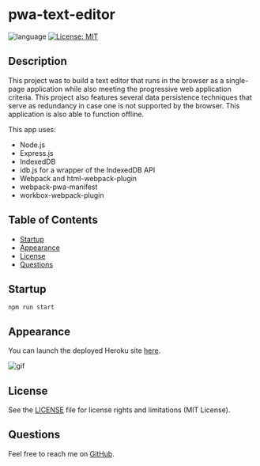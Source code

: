 # pwa-text-editor

![language](https://img.shields.io/github/languages/top/struelensc/pwa-text-editor?style=flat-square)
[![License: MIT](https://img.shields.io/badge/License-MIT-yellow.svg?style=flat-square&logo=appveyor)](https://opensource.org/licenses/MIT)

## Description

This project was to build a text editor that runs in the browser as a single-page application while also meeting the progressive web application criteria. This project also features several data persistence techniques that serve as redundancy in case one is not supported by the browser. This application is also able to function offline.

This app uses:

- Node.js
- Express.js
- IndexedDB
- idb.js for a wrapper of the IndexedDB API
- Webpack and html-webpack-plugin
- webpack-pwa-manifest
- workbox-webpack-plugin

## Table of Contents

- [Startup](#startup)
- [Appearance](#appearance)
- [License](#license)
- [Questions](#questions)

## Startup

`npm run start`

## Appearance

You can launch the deployed Heroku site [here](https://pwa-text-editor-71222.herokuapp.com/).

![gif](./demo-gif.gif)

## License

See the [LICENSE](LICENSE.md) file for license rights and limitations (MIT License).

## Questions

Feel free to reach me on [GitHub](https://github.com/struelensc).
